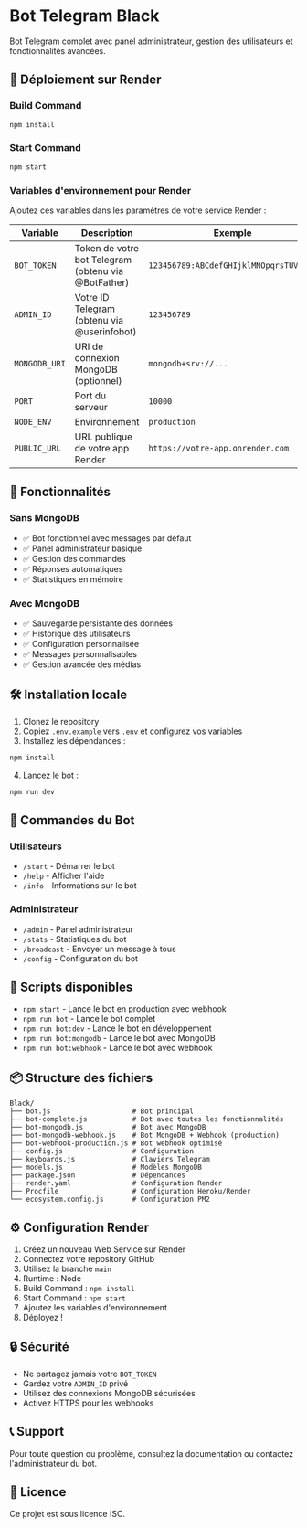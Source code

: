 # Bot Telegram Black

Bot Telegram complet avec panel administrateur, gestion des utilisateurs et fonctionnalités avancées.

## 🚀 Déploiement sur Render

### Build Command
```bash
npm install
```

### Start Command
```bash
npm start
```

### Variables d'environnement pour Render

Ajoutez ces variables dans les paramètres de votre service Render :

| Variable | Description | Exemple |
|----------|-------------|---------|
| `BOT_TOKEN` | Token de votre bot Telegram (obtenu via @BotFather) | `123456789:ABCdefGHIjklMNOpqrsTUVwxyz` |
| `ADMIN_ID` | Votre ID Telegram (obtenu via @userinfobot) | `123456789` |
| `MONGODB_URI` | URI de connexion MongoDB (optionnel) | `mongodb+srv://...` |
| `PORT` | Port du serveur | `10000` |
| `NODE_ENV` | Environnement | `production` |
| `PUBLIC_URL` | URL publique de votre app Render | `https://votre-app.onrender.com` |

## 📝 Fonctionnalités

### Sans MongoDB
- ✅ Bot fonctionnel avec messages par défaut
- ✅ Panel administrateur basique
- ✅ Gestion des commandes
- ✅ Réponses automatiques
- ✅ Statistiques en mémoire

### Avec MongoDB
- ✅ Sauvegarde persistante des données
- ✅ Historique des utilisateurs
- ✅ Configuration personnalisée
- ✅ Messages personnalisables
- ✅ Gestion avancée des médias

## 🛠️ Installation locale

1. Clonez le repository
2. Copiez `.env.example` vers `.env` et configurez vos variables
3. Installez les dépendances :
```bash
npm install
```
4. Lancez le bot :
```bash
npm run dev
```

## 🎯 Commandes du Bot

### Utilisateurs
- `/start` - Démarrer le bot
- `/help` - Afficher l'aide
- `/info` - Informations sur le bot

### Administrateur
- `/admin` - Panel administrateur
- `/stats` - Statistiques du bot
- `/broadcast` - Envoyer un message à tous
- `/config` - Configuration du bot

## 🔧 Scripts disponibles

- `npm start` - Lance le bot en production avec webhook
- `npm run bot` - Lance le bot complet
- `npm run bot:dev` - Lance le bot en développement
- `npm run bot:mongodb` - Lance le bot avec MongoDB
- `npm run bot:webhook` - Lance le bot avec webhook

## 📦 Structure des fichiers

```
Black/
├── bot.js                    # Bot principal
├── bot-complete.js           # Bot avec toutes les fonctionnalités
├── bot-mongodb.js            # Bot avec MongoDB
├── bot-mongodb-webhook.js    # Bot MongoDB + Webhook (production)
├── bot-webhook-production.js # Bot webhook optimisé
├── config.js                 # Configuration
├── keyboards.js              # Claviers Telegram
├── models.js                 # Modèles MongoDB
├── package.json              # Dépendances
├── render.yaml               # Configuration Render
├── Procfile                  # Configuration Heroku/Render
└── ecosystem.config.js       # Configuration PM2
```

## ⚙️ Configuration Render

1. Créez un nouveau Web Service sur Render
2. Connectez votre repository GitHub
3. Utilisez la branche `main`
4. Runtime : Node
5. Build Command : `npm install`
6. Start Command : `npm start`
7. Ajoutez les variables d'environnement
8. Déployez !

## 🔒 Sécurité

- Ne partagez jamais votre `BOT_TOKEN`
- Gardez votre `ADMIN_ID` privé
- Utilisez des connexions MongoDB sécurisées
- Activez HTTPS pour les webhooks

## 📞 Support

Pour toute question ou problème, consultez la documentation ou contactez l'administrateur du bot.

## 📄 Licence

Ce projet est sous licence ISC.
